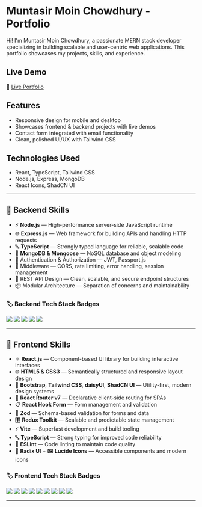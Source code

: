 # Muntasir Moin Chowdhury - Portfolio

Hi! I'm Muntasir Moin Chowdhury, a passionate MERN stack developer specializing in building scalable and user-centric web applications. This portfolio showcases my projects, skills, and experience.

## Live Demo

🔗 [Live Portfolio](https://your-live-portfolio-url.com)

## Features

- Responsive design for mobile and desktop
- Showcases frontend & backend projects with live demos
- Contact form integrated with email functionality
- Clean, polished UI/UX with Tailwind CSS

## Technologies Used

- React, TypeScript, Tailwind CSS
- Node.js, Express, MongoDB
- React Icons, ShadCN UI

---

## 🧠 Backend Skills

- ⚡ **Node.js** — High-performance server-side JavaScript runtime
- 🌐 **Express.js** — Web framework for building APIs and handling HTTP requests
- 🔤 **TypeScript** — Strongly typed language for reliable, scalable code
- 🍃 **MongoDB & Mongoose** — NoSQL database and object modeling
- 🔐 Authentication & Authorization — JWT, Passport.js
- 🧱 Middleware — CORS, rate limiting, error handling, session management
- 📡 REST API Design — Clean, scalable, and secure endpoint structures
- 📦 Modular Architecture — Separation of concerns and maintainability

### 🏷️ Backend Tech Stack Badges

<p align="left">
  <img src="https://img.shields.io/badge/Node.js-339933?style=flat&logo=node.js&logoColor=white" />
  <img src="https://img.shields.io/badge/Express.js-000000?style=flat&logo=express&logoColor=white" />
  <img src="https://img.shields.io/badge/TypeScript-007ACC?style=flat&logo=typescript&logoColor=white" />
  <img src="https://img.shields.io/badge/MongoDB-4EA94B?style=flat&logo=mongodb&logoColor=white" />
  <img src="https://img.shields.io/badge/Mongoose-880000?style=flat&logoColor=white" />

---

## 🎨 Frontend Skills

- ⚛ **React.js** — Component-based UI library for building interactive interfaces
- 🌐 **HTML5 & CSS3** — Semantically structured and responsive layout design
- 🎯 **Bootstrap**, **Tailwind CSS**, **daisyUI**, **ShadCN UI** — Utility-first, modern design systems
- 🧭 **React Router v7** — Declarative client-side routing for SPAs
- 📋 **React Hook Form** — Form management and validation
- 🧪 **Zod** — Schema-based validation for forms and data
- 🎛 **Redux Toolkit** — Scalable and predictable state management
- ⚡ **Vite** — Superfast development and build tooling
- 🔤 **TypeScript** — Strong typing for improved code reliability
- 🧹 **ESLint** — Code linting to maintain code quality
- 🧱 **Radix UI** + 🖼 **Lucide Icons** — Accessible components and modern icons

### 🏷️ Frontend Tech Stack Badges

<p align="left">
  <img src="https://img.shields.io/badge/React-20232A?style=flat&logo=react&logoColor=61DAFB" />
  <img src="https://img.shields.io/badge/Redux_Toolkit-593D88?style=flat&logo=redux&logoColor=white" />
  <img src="https://img.shields.io/badge/React_Router-CA4245?style=flat&logo=react-router&logoColor=white" />
  <img src="https://img.shields.io/badge/Tailwind_CSS-0EA5E9?style=flat&logo=tailwind-css&logoColor=white" />
  <img src="https://img.shields.io/badge/ShadCN_UI-1E293B?style=flat&logo=tailwind-css&logoColor=white" />
  <img src="https://img.shields.io/badge/Vite-646CFF?style=flat&logo=vite&logoColor=white" />
  <img src="https://img.shields.io/badge/TypeScript-3178C6?style=flat&logo=typescript&logoColor=white" />
  <img src="https://img.shields.io/badge/Zod-4A5568?style=flat&logoColor=white" />
  <img src="https://img.shields.io/badge/ESLint-4B32C3?style=flat&logo=eslint&logoColor=white" />
</p>

---
